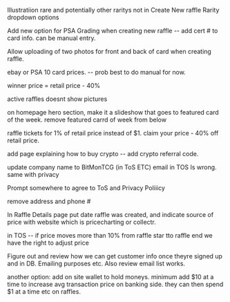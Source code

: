 Illustratiion rare and potentially other raritys not in Create New raffle Rarity dropdown options

Add new option for PSA Grading when creating new raffle -- add cert # to card info. can be manual entry.


Allow uploading of two photos for front and back of card when creating raffle.

ebay or PSA 10 card prices. -- prob best to do manual for now.

winner price = retail price - 40%

active raffles doesnt show pictures

on homepage hero section, make it a slideshow that goes to featured card of the week. remove featured carrd of week from below


raffle tickets for 1% of retail price instead of $1.
claim your price - 40% off retail price.


add page explaining how to buy crypto -- add crypto referral code.


update company name to BitMonTCG (in ToS ETC)
email in TOS Is wrong. same with privacy

Prompt somewhere to agree to ToS and Privacy Poliiicy

remove address and phone #

In Raffle Details page put date raffle was created, and indicate source of price with website which is pricecharting or collectr. 

in TOS -- if price moves more than 10% from raffle star tto raffle end we have the right to adjust price


Figure out and review how we can get customer info once theyre signed up and in DB. Emailing purposes etc. Also review email list works. 

another option: add on site wallet to hold moneys. minimum add $10 at a time to increase avg transaction price on banking side. they can then spend $1 at a time etc on raffles.
